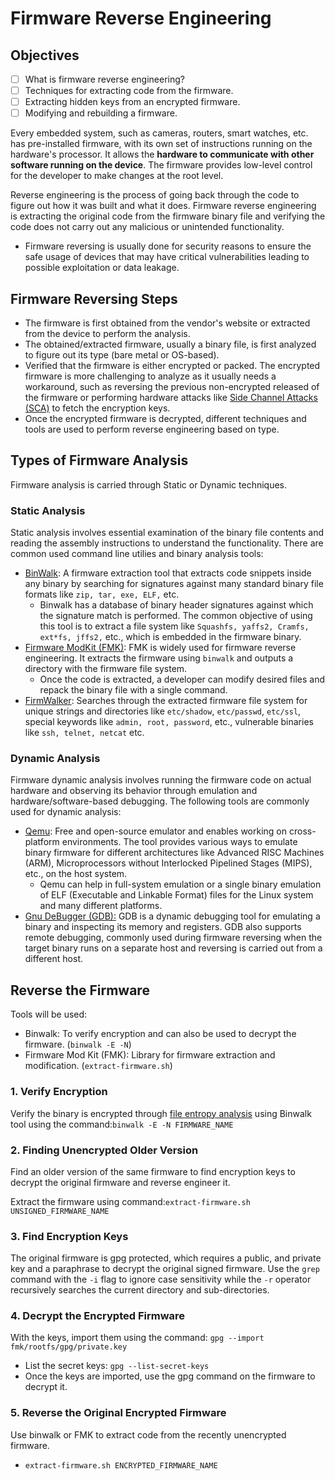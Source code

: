 # Firmware Reverse Engineering

## Objectives

* [ ] What is firmware reverse engineering?
* [ ] Techniques for extracting code from the firmware.
* [ ] Extracting hidden keys from an encrypted firmware.
* [ ] Modifying and rebuilding a firmware.

Every embedded system, such as cameras, routers, smart watches, etc. has pre-installed firmware, with its own set of instructions running on the hardware's processor. It allows the **hardware to communicate with other software running on the device**. The firmware provides low-level control for the developer to make changes at the root level.

Reverse engineering is the process of going back through the code to figure out how it was built and what it does. Firmware reverse engineering is extracting the original code from the firmware binary file and verifying the code does not carry out any malicious or unintended functionality.

* Firmware reversing is usually done for security reasons to ensure the safe usage of devices that may have critical vulnerabilities leading to possible exploitation or data leakage.

## Firmware Reversing Steps

* The firmware is first obtained from the vendor's website or extracted from the device to perform the analysis.
* The obtained/extracted firmware, usually a binary file, is first analyzed to figure out its type (bare metal or OS-based).
* Verified that the firmware is either encrypted or packed. The encrypted firmware is more challenging to analyze as it usually needs a workaround, such as reversing the previous non-encrypted released of the firmware or performing hardware attacks like [Side Channel Attacks (SCA)](https://en.wikipedia.org/wiki/Side-channel\_attack) to fetch the encryption keys.
* Once the encrypted firmware is decrypted, different techniques and tools are used to perform reverse engineering based on type.

## Types of Firmware Analysis

Firmware analysis is carried through Static or Dynamic techniques.

### Static Analysis

Static analysis involves essential examination of the binary file contents and reading the assembly instructions to understand the functionality. There are common used command line utilies and binary analysis tools:

* [BinWalk](https://github.com/ReFirmLabs/binwalk): A firmware extraction tool that extracts code snippets inside any binary by searching for signatures against many standard binary file formats like `zip, tar, exe, ELF,` etc.
  * Binwalk has a database of binary header signatures against which the signature match is performed. The common objective of using this tool is to extract a file system like `Squashfs, yaffs2, Cramfs, ext*fs, jffs2,` etc., which is embedded in the firmware binary.&#x20;
* [Firmware ModKit (FMK)](https://www.kali.org/tools/firmware-mod-kit/): FMK is widely used for firmware reverse engineering. It extracts the firmware using `binwalk` and outputs a directory with the firmware file system.&#x20;
  * Once the code is extracted, a developer can modify desired files and repack the binary file with a single command.&#x20;
* [FirmWalker](https://github.com/craigz28/firmwalker): Searches through the extracted firmware file system for unique strings and directories like `etc/shadow`, `etc/passwd`, `etc/ssl`, special keywords like `admin, root, password`, etc., vulnerable binaries like `ssh, telnet, netcat` etc.

### Dynamic Analysis

Firmware dynamic analysis involves running the firmware code on actual hardware and observing its behavior through emulation and hardware/software-based debugging. The following tools are commonly used for dynamic analysis:

* [Qemu](https://www.qemu.org/): Free and open-source emulator and enables working on cross-platform environments. The tool provides various ways to emulate binary firmware for different architectures like Advanced RISC Machines (ARM), Microprocessors without Interlocked Pipelined Stages (MIPS), etc., on the host system.
  * Qemu can help in full-system emulation or a single binary emulation of ELF (Executable and Linkable Format) files for the Linux system and many different platforms.
* [Gnu DeBugger (GDB)](https://www.sourceware.org/gdb/)[:](https://www.sourceware.org/gdb/) GDB is a dynamic debugging tool for emulating a binary and inspecting its memory and registers. GDB also supports remote debugging, commonly used during firmware reversing when the target binary runs on a separate host and reversing is carried out from a different host.

## Reverse the Firmware

Tools will be used:

* Binwalk: To verify encryption and can also be used to decrypt the firmware. (`binwalk -E -N`)
* Firmware Mod Kit (FMK): Library for firmware extraction and modification. (`extract-firmware.sh`)

### 1. Verify Encryption

Verify the binary is encrypted through [file entropy analysis](https://en.kali.tools/?p=1634) using Binwalk tool using the command:`binwalk -E -N FIRMWARE_NAME`

### 2. Finding Unencrypted Older Version

Find an older version of the same firmware to find encryption keys to decrypt the original firmware and reverse engineer it.

Extract the firmware using command:`extract-firmware.sh UNSIGNED_FIRMWARE_NAME`

### 3. Find Encryption Keys

The original firmware is gpg protected, which requires a public, and private key and a paraphrase to decrypt the original signed firmware. Use the `grep` command with the `-i` flag to ignore case sensitivity while the `-r` operator recursively searches the current directory and sub-directories.

### 4. Decrypt the Encrypted Firmware

With the keys, import them using the command: `gpg --import fmk/rootfs/gpg/private.key`

* List the secret keys: `gpg --list-secret-keys`
* Once the keys are imported, use the gpg command on the firmware to decrypt it.

### 5. Reverse the Original Encrypted Firmware

Use binwalk or FMK to extract code from the recently unencrypted firmware.

* `extract-firmware.sh ENCRYPTED_FIRMWARE_NAME`
